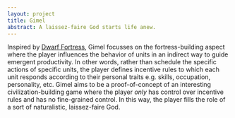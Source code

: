 ```yaml
---
layout: project
title: Gimel
abstract: A laissez-faire God starts life anew.
---
```


Inspired by [Dwarf Fortress](http://www.bay12games.com/dwarves/), Gimel focusses on the fortress-building aspect where the player influences the behavior of units in an indirect way to guide emergent productivity.
In other words, rather than schedule the specific actions of specific units, the player defines incentive rules to which each unit responds according to their personal traits e.g. skills, occupation, personality, etc.
Gimel aims to be a proof-of-concept of an interesting civilization-building game where the player _only_ has control over incentive rules and has no fine-grained control.
In this way, the player fills the role of a sort of naturalistic, laissez-faire God.
